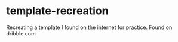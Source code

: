 # template-recreation
Recreating a template I found on the internet for practice. Found on dribble.com

